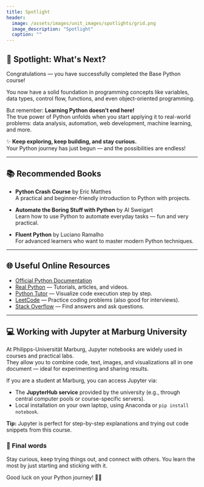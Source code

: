 ```yaml
---
title: Spotlight
header:
  image: /assets/images/unit_images/spotlights/grid.png
  image_description: "Spotlight"
  caption: ""
---
```


## 🌟 Spotlight: What's Next?

Congratulations — you have successfully completed the Base Python course!

You now have a solid foundation in programming concepts like variables, data types, control flow, functions, and even object-oriented programming.

But remember: **Learning Python doesn’t end here!**  
The true power of Python unfolds when you start applying it to real-world problems: data analysis, automation, web development, machine learning, and more.

✨ **Keep exploring, keep building, and stay curious.**  
Your Python journey has just begun — and the possibilities are endless!

---

## 📚 Recommended Books

- **Python Crash Course** by Eric Matthes  
  A practical and beginner-friendly introduction to Python with projects.

- **Automate the Boring Stuff with Python** by Al Sweigart  
  Learn how to use Python to automate everyday tasks — fun and very practical.

- **Fluent Python** by Luciano Ramalho  
  For advanced learners who want to master modern Python techniques.

---

## 🌐 Useful Online Resources

- [Official Python Documentation](https://docs.python.org/3/)
- [Real Python](https://realpython.com/) — Tutorials, articles, and videos.
- [Python Tutor](https://pythontutor.com/) — Visualize code execution step by step.
- [LeetCode](https://leetcode.com/) — Practice coding problems (also good for interviews).
- [Stack Overflow](https://stackoverflow.com/questions/tagged/python) — Find answers and ask questions.

---

## 💻 Working with Jupyter at Marburg University

At Philipps-Universität Marburg, Jupyter notebooks are widely used in courses and practical labs.  
They allow you to combine code, text, images, and visualizations all in one document — ideal for experimenting and sharing results.

If you are a student at Marburg, you can access Jupyter via:

- The **JupyterHub service** provided by the university (e.g., through central computer pools or course-specific servers).
- Local installation on your own laptop, using Anaconda or `pip install notebook`.

**Tip:** Jupyter is perfect for step-by-step explanations and trying out code snippets from this course.


### 🚀 Final words

Stay curious, keep trying things out, and connect with others.
You learn the most by just starting and sticking with it.

Good luck on your Python journey! 💪🐍

